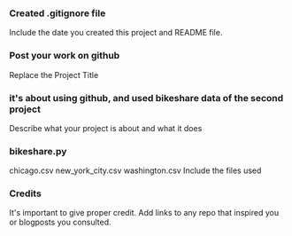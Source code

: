 ### Created .gitignore file
Include the date you created this project and README file.

### Post your work on github
Replace the Project Title

### it's about using github, and used bikeshare data of the second project
Describe what your project is about and what it does

### bikeshare.py
chicago.csv
new_york_city.csv
washington.csv
Include the files used

### Credits
It's important to give proper credit. Add links to any repo that inspired you or blogposts you consulted.

